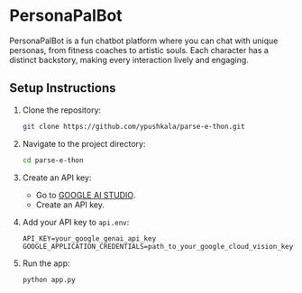 # PersonaPalBot

PersonaPalBot is a fun chatbot platform where you can chat with unique personas, from fitness coaches to artistic souls. Each character has a distinct backstory, making every interaction lively and engaging.

## Setup Instructions

1. Clone the repository:
   ```bash
   git clone https://github.com/ypushkala/parse-e-thon.git
2. Navigate to the project directory:
   ```bash
   cd parse-e-thon
   ```
3. Create an API key:
   - Go to [GOOGLE AI STUDIO](https://aistudio.google.com/prompts/new_chat).
   - Create an API key.

4. Add your API key to `api.env`:
   ```plaintext
   API_KEY=your_google_genai_api_key
   GOOGLE_APPLICATION_CREDENTIALS=path_to_your_google_cloud_vision_key.json
   ```

5. Run the app:
   ```bash
   python app.py
   ```

